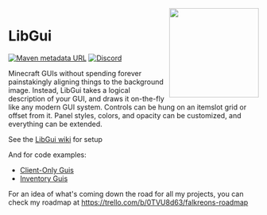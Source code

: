 <img src="doc/icon.png" align="right" width="180px"/>

# LibGui

[![Maven metadata URL](https://img.shields.io/maven-metadata/v/http/server.bbkr.space:8081/artifactory/libs-release/io/github/cottonmc/LibGui/maven-metadata.xml.svg?style=flat-square&color=49bfe0)](http://server.bbkr.space:8081/artifactory/libs-release/io/github/cottonmc/LibGui) [![Discord](https://img.shields.io/discord/527511104927039499.svg?style=flat-square)](https://discord.gg/9M5sACm)

Minecraft GUIs without spending forever painstakingly aligning things to the background image.
Instead, LibGui takes a logical description of your GUI, and draws it on-the-fly like any modern
GUI system. Controls can be hung on an itemslot grid or offset from it. Panel styles, colors,
and opacity can be customized, and everything can be extended.


See the [LibGui wiki](https://github.com/CottonMC/LibGui/wiki) for setup

And for code examples:
* [Client-Only Guis](https://github.com/CottonMC/LibGui/wiki/Client-Sided-Guis) 
* [Inventory Guis](https://github.com/CottonMC/LibGui/wiki/Getting-Started-with-GUIs)

For an idea of what's coming down the road for all my projects, you can check my roadmap at https://trello.com/b/0TVU8d63/falkreons-roadmap
